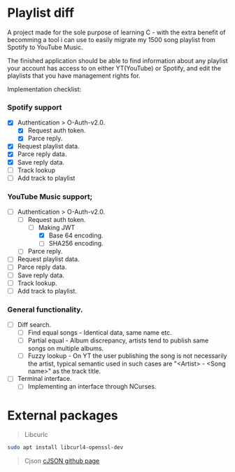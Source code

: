 # Playlist diff

A project made for the sole purpose of learning C - with the extra benefit of becomming a tool i can use to easily migrate my 1500 song playlist from Spotify to YouTube Music.

The finished application should be able to find information about any playlist your account has access to on either YT(YouTube) or Spotify, and edit the playlists that you have management rights for.

Implementation checklist:

### Spotify support
- [x] Authentication > O-Auth-v2.0.
  - [x] Request auth token.
  - [x] Parce reply.
- [x] Request playlist data.
- [x] Parce reply data.
- [x] Save reply data.
- [ ] Track lookup
- [ ] Add track to playlist

### YouTube Music support;
- [ ] Authentication > O-Auth-v2.0.
  - [ ] Request auth token.
    - [ ] Making JWT
      - [x] Base 64 encoding.
      - [ ] SHA256 encoding.
  - [ ] Parce reply.
- [ ] Request playlist data.
- [ ] Parce reply data.
- [ ] Save reply data.
- [ ] Track lookup.
- [ ] Add track to playlist.

### General functionality.
- [ ] Diff search.
  - [ ] Find equal songs - Identical data, same name etc.
  - [ ] Partial equal - Album discrepancy, artists tend to publish same songs on multiple albums.
  - [ ] Fuzzy lookup - On YT the user publishing the song is not necessarily the artist, typical semantic used in such cases are "\<Artist> - \<Song name>" as the track title.
- [ ] Terminal interface.
  - [ ] Implementing an interface through NCurses.

# External packages

> Libcurlc
```sh
sudo apt install libcurl4-openssl-dev
```
> Cjson
[cJSON github page](https://github.com/DaveGamble/cJSON?tab=readme-ov-file#cmake)

